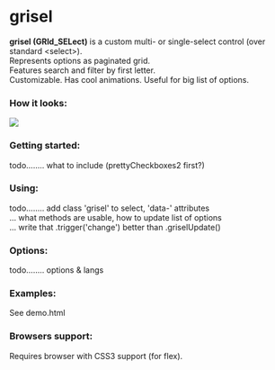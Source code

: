 # grisel
<!-- jQuery-based custom select control, represents options as paginated grid, features search and filter by first letter. -->

<b>grisel (GRId_SELect)</b> is a custom multi- or single-select control (over standard &lt;select&gt;).<br>
Represents options as paginated grid.<br>
Features search and filter by first letter.<br>
Customizable. Has cool animations. Useful for big list of options.

<!--
<h3>Screenshot:</h3>
<img src='http://i59.tinypic.com/v7qblx.png'  />
-->

<h3>How it looks:</h3>
<img src='http://fat.gfycat.com/DelightfulPoliteAardwolf.gif'  /><br>

<h3>Getting started:</h3>
todo........ what to include (prettyCheckboxes2 first?)

<h3>Using:</h3>
todo........ add class 'grisel' to select, 'data-' attributes<br>
... what methods are usable, how to update list of options<br>
... write that .trigger('change') better than .griselUpdate()

<h3>Options:</h3>
todo........ options & langs

<h3>Examples:</h3>
See demo.html

<h3>Browsers support:</h3>
Requires browser with CSS3 support (for flex).

